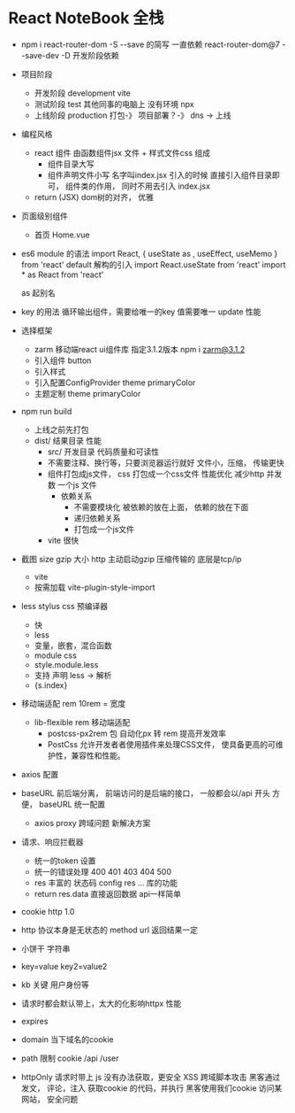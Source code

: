 # React NoteBook 全栈

- npm i react-router-dom -S 
  --save 的简写  一直依赖  react-router-dom@7 
  --save-dev -D 开发阶段依赖
- 项目阶段
  - 开发阶段 development   vite 
  - 测试阶段 test   其他同事的电脑上 没有环境 npx 
  - 上线阶段 production    打包-》 项目部署？-》 dns -> 上线

- 编程风格
  - react 组件 由函数组件jsx 文件 + 样式文件css 组成
    - 组件目录大写 
    - 组件声明文件小写 名字叫index.jsx 
    引入的时候 直接引入组件目录即可， 组件类的作用， 同时不用去引入 index.jsx 
  - return (JSX)  dom树的对齐， 优雅


- 页面级别组件
  - 首页
    Home.vue 

- es6 module 的语法
  import React, { useState as , useEffect, useMemo } from 'react'
  default  解构的引入
  import React.useState from 'react'
  import * as React from 'react'

  as 起别名

- key 的用法
  循环输出组件，需要给唯一的key 值需要唯一
  update 性能 

- 选择框架
  - zarm 移动端react ui组件库
    指定3.1.2版本 npm i zarm@3.1.2
  - 引入组件 button
  - 引入样式
  - 引入配置ConfigProvider theme  primaryColor
  - 主题定制 theme primaryColor


- npm run build
  - 上线之前先打包
  - dist/ 结果目录
    性能 
    - src/ 开发目录
      代码质量和可读性
    - 不需要注释、换行等，只要浏览器运行就好 
      文件小，压缩， 传输更快
    - 组件打包成js文件， css 打包成一个css文件 
      性能优化 减少http 并发数 一个js 文件 
      - 依赖关系
        - 不需要模块化
          被依赖的放在上面， 依赖的放在下面
        - 递归依赖关系
        - 打包成一个js文件
    - vite 很快 


 - 截图
   size gzip 大小 http 主动启动gzip 压缩传输的
   底层是tcp/ip 

   - vite 
    - 按需加载  vite-plugin-style-import

  - less stylus css 预编译器
    - 快
    - less
    - 变量，嵌套，混合函数
    - module css 
     - style.module.less
     - 支持 声明 less -> 解析
     - {s.index}

- 移动端适配
  rem 10rem = 宽度
  - lib-flexible   rem 移动端适配
    - postcss-px2rem 包 自动化px 转 rem 提高开发效率
     - PostCss 允许开发者者使用插件来处理CSS文件， 使具备更高的可维护性，兼容性和性能。

- axios 配置
 - baseURL
   前后端分离， 前端访问的是后端的接口， 一般都会以/api 开头
   方便， baseURL 统一配置
   - axios proxy
    跨域问题 新解决方案
- 请求、响应拦截器
  - 统一的token 设置
  - 统一的错误处理
   400 401 403 404 500
  - res 丰富的 状态码 config res ... 库的功能
  - return res.data 直接返回数据 api一样简单
  
- cookie http 1.0
 - http 协议本身是无状态的 method url 返回结果一定
 - 小饼干 字符串
 - key=value key2=value2
 - kb 关键 用户身份等
 - 请求时都会默认带上，太大的化影响httpx 性能
 - expires
 - domain  当下域名的cookie
 - path 限制 cookie /api /user
 
 - httpOnly 请求时带上 js 没有办法获取，更安全
 XSS 跨域脚本攻击 黑客通过 发文， 评论，注入 获取cookie 的代码，并执行
 黑客使用我们cookie 访问某网站， 安全问题
 <script> < &lt;
 - secure  安全的cookie https 协议下才会带上

  
## 业务开发
- NavBar组件

components 公共组件
zarm TabBar TabBar.Item activeKey itemKey
change setActiveKey
icon
iconfont 定制
showNavBar
默认是false, 路由切换 showNavBar 为true
伪代码 当业务复杂或不太熟悉时可用
useLocation 拿到当前的路由， 解构出路径
useEffect 监听 路由变化
react hooks?

useState 响应式
useEffect 生命周期 副作用
memo 缓存组件
useMemo 缓存计算结果
useCallback 缓存函数
react-router-dom 
useNavigate 
useLocation
函数式编程思想 use hooks 很方便的作用
react-router-dom 
BrowserRouter 
HashRouter 
Router 
Routes
 Route 组件 useNavigate useLocation 属于路由， 路由改变 更新 useEffect 依赖 观察路由变化


CustomIcon 的组件 Icon.createFromIconfont

react-router-dom useNavigate hook navigateTo('/user') 必须放到router 组件内

单页应用 SPA single page application 看过去像一个页面， 移动端

传统的a 标签 刷新页面 服务器重新渲染， 所有的html, 白屏 慢 体验不好
vue/react 优化体验
不能白屏 不要去刷新整个页面 NavBar HashRouter HistoryRouter 支持 hashChange pushState 不用a 标签， 由router 统一管理
Routes router-view 一副牌 看到最上面一张
react props 类型约束

prop-types
函数组件对象 propTypes 属性
PropTypes.bool


- CSS 亮点
react module css
less
 嵌套
  & :
  global 选择器用于在局部作用域的 LESS 文件中定义全局样式，使指定的 CSS 规则应用到全局范围，而不受局部作用域限制。这在模块化组件开发中非常有用。
iconfont 性能优化(字体库，不用使用图片)
linear-gradient 线性渐变色 代替图片
px2rem



功能需求分析
登录、注册切换功能
切换下面的表单 useState type login/register
onlcick 切换 type
type active
useEffect + useLocation url /login /register


- 项目用了哪些包？
classnames 动态类名的逻辑安排

- 记账产品
 -  账单首页
  - 时间和类型 查询
  - 账单列表
- 可视化账单 数据
  eacharts 图标展示
- CRUD(增删改查) 用户 账单
 - jwt
 - 跨域
 - 文件上传
- 我的

## 用户页面的静态开发
 - 行内样式
  {{"":"",}}
 - nth-of-type 会根据类型来计算
 - align-self baseline 主轴是纵向的， 对齐子元素的宽度

 - react 和 vue solt 和props.children 区别
  - modal 组件为例  通用组件
  - 需要强大的定制性  入驻
    title footer props string | JSX 传入
- content 表单 | JSX.... solt (插槽，具名插槽)

## AI
 - prompt 提效的模版

## 首页 静态开发
-  先想清楚 再入手 ai
   了解需求的prompt 模版
 - 用户的账单列表
  - 所有， 按时间排序 倒序 分页
  - 按类型查询(支出|收入)
  - 按月份查询
- 按日期分组
  列表 细节， 并进行支出和的统计
- 交互
 - 类型的弹出
 - 日期弹出
 - 新增支出弹出
 - 











